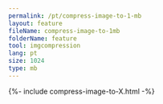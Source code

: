 ```yaml
---
permalink: /pt/compress-image-to-1-mb
layout: feature
fileName: compress-image-to-1mb
folderName: feature
tool: imgcompression
lang: pt
size: 1024
type: mb
---
```


{%- include compress-image-to-X.html -%}
